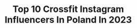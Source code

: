 ---
title: Top 10 Crossfit Instagram Influencers In Poland In 2023
description: >-
  Find top crossfit Instagram influencers in Poland in 2023. Most popular hashtags: #crossfit #trening #workout #fitness.
platform: Instagram
hits: 26
text_top: Discover the most popular Instagram profiles on inBeat.
text_bottom: inBeat has 26 Instagram influencers like this in Poland for you to pitch.
profiles:
  - username: "n.wolniewicz"
    fullname: >-
      Natalia Wolniewicz
    bio: >-
      Łódź/Warszawa🏡 Dziennikarka Radio Eska🎤 Radio/TV 📺 Crossfit girl🤸🏼‍♀️ Kontakt DM📥 🐰
    location: "Poland"
    followers: 40238
    engagement: 297
    commentsToLikes: 0.038466
    id: ck9hba4hwfzwj0j78ashgbxmh
    verified: false
    hashtags: ""
  - username: "marta.zakrzewskaa"
    fullname: >-
      Trenerka, zawodniczka Crossfit
    bio: >-
      Personal, Athletics Trainer TOP TEAM Polska 5* Kettlebell, Crossfit Instruktor CrossFit Athlete ☘️
    location: "Poland"
    followers: 36344
    engagement: 155
    commentsToLikes: 0.026934
    id: ck8tc7582yj3a0j78n79luftx
    verified: false
    hashtags: "#gymgirl, #fitness, #trojmiasto, #girlmotivation"
  - username: "bronislawolenkowicz"
    fullname: >-
      Bronisław Olenkowicz
    bio: >-
      🇵🇱|Crossfit Games 19|Owner @strongforlife.pl |Powered by @jackedgymnastics @reebokeurope @thornfit ⬇️ONLINE COACHING⬇️
    location: "Poland"
    followers: 43153
    engagement: 336
    commentsToLikes: 0.015412
    id: ck15sicydd5kw0i199fxohluh
    verified: false
    hashtags: "#christmasstime, #kettlebells, #tb, #4fun"
  - username: "pobiegana"
    fullname: >-
      Karolina Lato-Książek
    bio: >-
      Running, cykling, crossfit, cooking, traveling, mountains, real estate, fantasy, garden ❤ 😼🐎🚀
    location: "Poland"
    followers: 5189
    engagement: 608
    commentsToLikes: 0.016350
    id: ck9wcz21cdan80j78osodmjii
    verified: false
    hashtags: "#biegambolubi, #kolarstwo, #loverunning, #cyklinggirl"
  - username: "magda_biala"
    fullname: >-
      MAGDALENA BIAŁACHOWSKA🏋️‍♀️
    bio: >-
      💪 Trener Personalny w Szczecinie ❤️ @rough_radical "Magda15" 🥰 @sklep.sfd "MAGDABIALA10" 🏋️‍♀️ @studio_treningu 🏋️‍♀️ 📪mbialachowska@o2.pl📪
    location: "Poland"
    followers: 9861
    engagement: 312
    commentsToLikes: 0.096806
    id: ck8t60bm1bt1y0j78ybqk23ci
    verified: false
    hashtags: "#las, #crossfit, #shape, #inked"
  - username: "edyta_litwiniuk"
    fullname: >-
      Fit Mama Edyta Litwiniuk
    bio: >-
      ᴛʀᴇɴɪɴɢ ɪ ᴅɪᴇᴛᴀ ᴋᴏʙɪᴇᴛ ᴡ ᴄɪᴀ̨ᴢ̇ʏ ɪ ᴘᴏ ᴘᴏʀᴏᴅᴢɪᴇ 🧘🏻‍♀️𝘁𝗿𝗲𝗻𝗶𝗻𝗴𝗶 𝗼𝗻𝗹𝗶𝗻𝗲 👉🏻@trainingpoint.pl 👉🏻@sklep.edytalitwiniuk.pl 👧👧👧 #trimama 🏊🏼‍♀️🚴🏻‍♀️🏃🏻‍♀️
    location: "Poland"
    followers: 87383
    engagement: 110
    commentsToLikes: 0.038755
    id: ckaoyfz4ehd2h0i78ens1ff0k
    verified: true
    hashtags: "#fitbodychallenge, #triathlete, #mamawformie, #dieta"
  - username: "asiawrzos"
    fullname: >-
      TRENERKA PERSONALNA WARSZAWA
    bio: >-
      ▫️Pomogę Ci pokochać aktywność fizyczną, zadbać o sylwetkę i zdrowie ❤️ ▫️ Treningi personalne online 💪 ▫️ Plany treningowe 📒
    location: "Poland"
    followers: 6777
    engagement: 531
    commentsToLikes: 0.040050
    id: ckaozhwjilyjp0i783251kbk9
    verified: false
    hashtags: "#fitgirl, #fitness, #crossfit, #study"
  - username: "dembskiphoto"
    fullname: >-
      Filip Dembski
    bio: >-
      Zapraszam na sesje zdjęciowe w Warszawie 📸!
    location: "Poland"
    followers: 5524
    engagement: 679
    commentsToLikes: 0.082550
    id: ck6uhil429bsp0j71m6kp7cak
    verified: false
    hashtags: "#photooftheday, #exercise, #picoftheday, #sensuality"
  - username: "marcin_cwirzen"
    fullname: >-
      Marcin Ćwirzeń
    bio: >-
      Spartan Global Ambasador Półfinalista @ninjawarriorpolska 🥈 CEU Spartan Race 🇺🇸 8 place WCSR USA 🥈ULTRA Spartan Race 🥇 Rumunia Sparta Race
    location: "Poland"
    followers: 6530
    engagement: 606
    commentsToLikes: 0.076224
    id: ck6ugsqi94y4t0j7119zmj0z2
    verified: false
    hashtags: "#spartanrace, #me, #ninjawarriorpolska, #polisboy"
  - username: "wojciech_sobierajski"
    fullname: >-
      Wojciech Sobierajski
    bio: >-
      👑Trzykrotny Wicemistrz Świata w biegach z przeszkodami 🏆Rekordzista Guinnessa | kajak 24H - 262 KM 🇵🇱2x Rekordzista Polski 🎬YT: Wojciech Sobierajski
    location: "Poland"
    followers: 10374
    engagement: 570
    commentsToLikes: 0.012124
    id: ck5btb7plfnnt0i11io5zampa
    verified: false
    hashtags: "#ninjawarriorpolska, #kajak, #polski, #ninja"
---